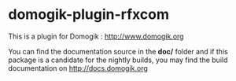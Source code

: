 domogik-plugin-rfxcom
=======================

This is a plugin for Domogik : http://www.domogik.org

You can find the documentation source in the **doc/** folder and if this package is a candidate for the nightly builds, you may find the build documentation on http://docs.domogik.org
